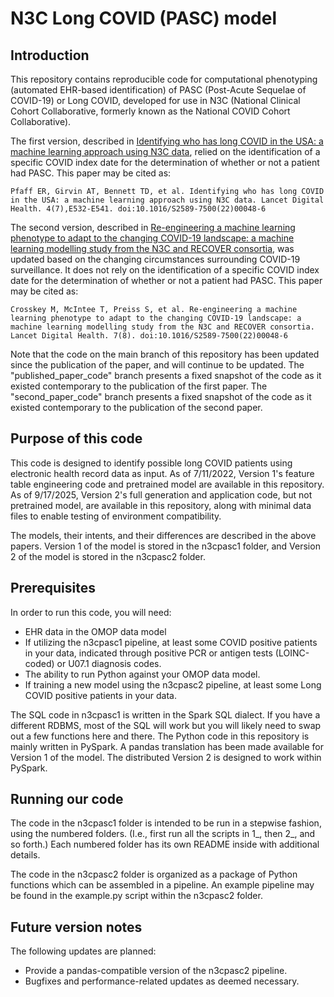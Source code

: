 # N3C Long COVID (PASC) model

## Introduction

This repository contains reproducible code for computational phenotyping (automated EHR-based identification) of PASC (Post-Acute Sequelae of COVID-19) or Long COVID, developed for use in N3C (National Clinical Cohort Collaborative, formerly known as the National COVID Cohort Collaborative). 

The first version, described in [Identifying who has long COVID in the USA: a machine learning approach using N3C data](https://www.thelancet.com/journals/landig/article/PIIS2589-7500(22)00048-6/fulltext), relied on the identification of a specific COVID index date for the determination of whether or not a patient had PASC. This paper may be cited as:

    Pfaff ER, Girvin AT, Bennett TD, et al. Identifying who has long COVID in the USA: a machine learning approach using N3C data. Lancet Digital Health. 4(7),E532-E541. doi:10.1016/S2589-7500(22)00048-6

The second version, described in [Re-engineering a machine learning phenotype to adapt to the changing COVID-19 landscape: a machine learning modelling study from the N3C and RECOVER consortia](https://www.thelancet.com/journals/landig/article/PIIS2589-7500(25)00069-X/fulltext), was updated based on the changing circumstances surrounding COVID-19 surveillance. It does not rely on the identification of a specific COVID index date for the determination of whether or not a patient had PASC. This paper may be cited as:

    Crosskey M, McIntee T, Preiss S, et al. Re-engineering a machine learning phenotype to adapt to the changing COVID-19 landscape: a machine learning modelling study from the N3C and RECOVER consortia. Lancet Digital Health. 7(8). doi:10.1016/S2589-7500(22)00048-6

Note that the code on the main branch of this repository has been updated since the publication of the paper, and will continue to be updated. The "published_paper_code" branch presents a fixed snapshot of the code as it existed contemporary to the publication of the first paper. The "second_paper_code" branch presents a fixed snapshot of the code as it existed contemporary to the publication of the second paper.

## Purpose of this code
This code is designed to identify possible long COVID patients using electronic health record data as input. As of 7/11/2022, Version 1's feature table engineering code and pretrained model are available in this repository. As of 9/17/2025, Version 2's full generation and application code, but not pretrained model, are available in this repository, along with minimal data files to enable testing of environment compatibility.

The models, their intents, and their differences are described in the above papers. Version 1 of the model is stored in the n3cpasc1 folder, and Version 2 of the model is stored in the n3cpasc2 folder.

## Prerequisites
In order to run this code, you will need:
* EHR data in the OMOP data model
* If utilizing the n3cpasc1 pipeline, at least some COVID positive patients in your data, indicated through positive PCR or antigen tests (LOINC-coded) or U07.1 diagnosis codes.
* The ability to run Python against your OMOP data model.
* If training a new model using the n3cpasc2 pipeline, at least some Long COVID positive patients in your data.

The SQL code in n3cpasc1 is written in the Spark SQL dialect. If you have a different RDBMS, most of the SQL will work but you will likely need to swap out a few functions here and there. The Python code in this repository is mainly written in PySpark. A pandas translation has been made
available for Version 1 of the model. The distributed Version 2 is designed to work within PySpark.

## Running our code
The code in the n3cpasc1 folder is intended to be run in a stepwise fashion, using the numbered folders. (I.e., first run all the scripts in 1_, then 2_, and so forth.) Each numbered folder has its own README inside with additional details.

The code in the n3cpasc2 folder is organized as a package of Python functions which can be assembled in a pipeline. An example pipeline may be found in the example.py script within the n3cpasc2 folder.

## Future version notes
The following updates are planned:

* Provide a pandas-compatible version of the n3cpasc2 pipeline.
* Bugfixes and performance-related updates as deemed necessary.
